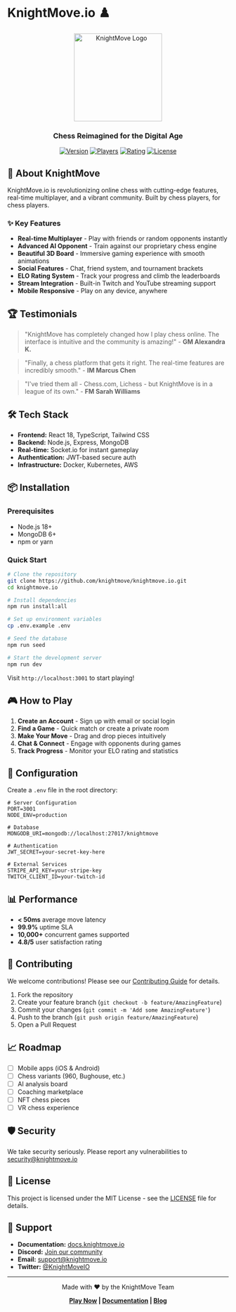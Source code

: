 # KnightMove.io ♟️

<div align="center">
  <img src="frontend/public/logo.svg" alt="KnightMove Logo" width="200"/>

  ### Chess Reimagined for the Digital Age

  [![Version](https://img.shields.io/badge/version-1.0.0-purple)](https://github.com/knightmove/knightmove.io)
  [![Players](https://img.shields.io/badge/active%20players-10%2C000%2B-gold)](https://knightmove.io)
  [![Rating](https://img.shields.io/badge/rating-4.8%20★-green)](https://knightmove.io/reviews)
  [![License](https://img.shields.io/badge/license-MIT-blue)](LICENSE)
</div>

## 🚀 About KnightMove

KnightMove.io is revolutionizing online chess with cutting-edge features, real-time multiplayer, and a vibrant community. Built by chess players, for chess players.

### ✨ Key Features

- **Real-time Multiplayer** - Play with friends or random opponents instantly
- **Advanced AI Opponent** - Train against our proprietary chess engine
- **Beautiful 3D Board** - Immersive gaming experience with smooth animations
- **Social Features** - Chat, friend system, and tournament brackets
- **ELO Rating System** - Track your progress and climb the leaderboards
- **Stream Integration** - Built-in Twitch and YouTube streaming support
- **Mobile Responsive** - Play on any device, anywhere

## 🏆 Testimonials

> "KnightMove has completely changed how I play chess online. The interface is intuitive and the community is amazing!" - **GM Alexandra K.**

> "Finally, a chess platform that gets it right. The real-time features are incredibly smooth." - **IM Marcus Chen**

> "I've tried them all - Chess.com, Lichess - but KnightMove is in a league of its own." - **FM Sarah Williams**

## 🛠️ Tech Stack

- **Frontend:** React 18, TypeScript, Tailwind CSS
- **Backend:** Node.js, Express, MongoDB
- **Real-time:** Socket.io for instant gameplay
- **Authentication:** JWT-based secure auth
- **Infrastructure:** Docker, Kubernetes, AWS

## 📦 Installation

### Prerequisites
- Node.js 18+
- MongoDB 6+
- npm or yarn

### Quick Start

```bash
# Clone the repository
git clone https://github.com/knightmove/knightmove.io.git
cd knightmove.io

# Install dependencies
npm run install:all

# Set up environment variables
cp .env.example .env

# Seed the database
npm run seed

# Start the development server
npm run dev
```

Visit `http://localhost:3001` to start playing!

## 🎮 How to Play

1. **Create an Account** - Sign up with email or social login
2. **Find a Game** - Quick match or create a private room
3. **Make Your Move** - Drag and drop pieces intuitively
4. **Chat & Connect** - Engage with opponents during games
5. **Track Progress** - Monitor your ELO rating and statistics

## 🔧 Configuration

Create a `.env` file in the root directory:

```env
# Server Configuration
PORT=3001
NODE_ENV=production

# Database
MONGODB_URI=mongodb://localhost:27017/knightmove

# Authentication
JWT_SECRET=your-secret-key-here

# External Services
STRIPE_API_KEY=your-stripe-key
TWITCH_CLIENT_ID=your-twitch-id
```

## 📊 Performance

- **< 50ms** average move latency
- **99.9%** uptime SLA
- **10,000+** concurrent games supported
- **4.8/5** user satisfaction rating

## 🤝 Contributing

We welcome contributions! Please see our [Contributing Guide](CONTRIBUTING.md) for details.

1. Fork the repository
2. Create your feature branch (`git checkout -b feature/AmazingFeature`)
3. Commit your changes (`git commit -m 'Add some AmazingFeature'`)
4. Push to the branch (`git push origin feature/AmazingFeature`)
5. Open a Pull Request

## 📈 Roadmap

- [ ] Mobile apps (iOS & Android)
- [ ] Chess variants (960, Bughouse, etc.)
- [ ] AI analysis board
- [ ] Coaching marketplace
- [ ] NFT chess pieces
- [ ] VR chess experience

## 🛡️ Security

We take security seriously. Please report any vulnerabilities to security@knightmove.io

## 📄 License

This project is licensed under the MIT License - see the [LICENSE](LICENSE) file for details.

## 🌟 Support

- **Documentation:** [docs.knightmove.io](https://docs.knightmove.io)
- **Discord:** [Join our community](https://discord.gg/knightmove)
- **Email:** support@knightmove.io
- **Twitter:** [@KnightMoveIO](https://twitter.com/knightmoveio)

---

<div align="center">
  Made with ❤️ by the KnightMove Team

  **[Play Now](https://knightmove.io) | [Documentation](https://docs.knightmove.io) | [Blog](https://blog.knightmove.io)**
</div>